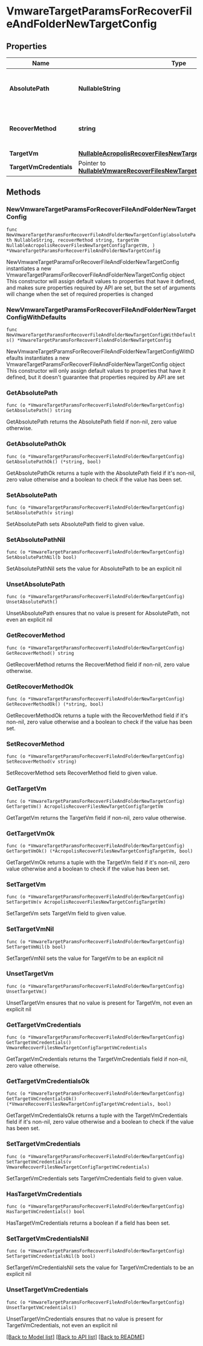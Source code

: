 # VmwareTargetParamsForRecoverFileAndFolderNewTargetConfig

## Properties

Name | Type | Description | Notes
------------ | ------------- | ------------- | -------------
**AbsolutePath** | **NullableString** | Specifies the path location to recover files to. | 
**RecoverMethod** | **string** | Specifies the method to recover files and folders. | 
**TargetVm** | [**NullableAcropolisRecoverFilesNewTargetConfigTargetVm**](AcropolisRecoverFilesNewTargetConfigTargetVm.md) |  | 
**TargetVmCredentials** | Pointer to [**NullableVmwareRecoverFilesNewTargetConfigTargetVmCredentials**](VmwareRecoverFilesNewTargetConfigTargetVmCredentials.md) |  | [optional] 

## Methods

### NewVmwareTargetParamsForRecoverFileAndFolderNewTargetConfig

`func NewVmwareTargetParamsForRecoverFileAndFolderNewTargetConfig(absolutePath NullableString, recoverMethod string, targetVm NullableAcropolisRecoverFilesNewTargetConfigTargetVm, ) *VmwareTargetParamsForRecoverFileAndFolderNewTargetConfig`

NewVmwareTargetParamsForRecoverFileAndFolderNewTargetConfig instantiates a new VmwareTargetParamsForRecoverFileAndFolderNewTargetConfig object
This constructor will assign default values to properties that have it defined,
and makes sure properties required by API are set, but the set of arguments
will change when the set of required properties is changed

### NewVmwareTargetParamsForRecoverFileAndFolderNewTargetConfigWithDefaults

`func NewVmwareTargetParamsForRecoverFileAndFolderNewTargetConfigWithDefaults() *VmwareTargetParamsForRecoverFileAndFolderNewTargetConfig`

NewVmwareTargetParamsForRecoverFileAndFolderNewTargetConfigWithDefaults instantiates a new VmwareTargetParamsForRecoverFileAndFolderNewTargetConfig object
This constructor will only assign default values to properties that have it defined,
but it doesn't guarantee that properties required by API are set

### GetAbsolutePath

`func (o *VmwareTargetParamsForRecoverFileAndFolderNewTargetConfig) GetAbsolutePath() string`

GetAbsolutePath returns the AbsolutePath field if non-nil, zero value otherwise.

### GetAbsolutePathOk

`func (o *VmwareTargetParamsForRecoverFileAndFolderNewTargetConfig) GetAbsolutePathOk() (*string, bool)`

GetAbsolutePathOk returns a tuple with the AbsolutePath field if it's non-nil, zero value otherwise
and a boolean to check if the value has been set.

### SetAbsolutePath

`func (o *VmwareTargetParamsForRecoverFileAndFolderNewTargetConfig) SetAbsolutePath(v string)`

SetAbsolutePath sets AbsolutePath field to given value.


### SetAbsolutePathNil

`func (o *VmwareTargetParamsForRecoverFileAndFolderNewTargetConfig) SetAbsolutePathNil(b bool)`

 SetAbsolutePathNil sets the value for AbsolutePath to be an explicit nil

### UnsetAbsolutePath
`func (o *VmwareTargetParamsForRecoverFileAndFolderNewTargetConfig) UnsetAbsolutePath()`

UnsetAbsolutePath ensures that no value is present for AbsolutePath, not even an explicit nil
### GetRecoverMethod

`func (o *VmwareTargetParamsForRecoverFileAndFolderNewTargetConfig) GetRecoverMethod() string`

GetRecoverMethod returns the RecoverMethod field if non-nil, zero value otherwise.

### GetRecoverMethodOk

`func (o *VmwareTargetParamsForRecoverFileAndFolderNewTargetConfig) GetRecoverMethodOk() (*string, bool)`

GetRecoverMethodOk returns a tuple with the RecoverMethod field if it's non-nil, zero value otherwise
and a boolean to check if the value has been set.

### SetRecoverMethod

`func (o *VmwareTargetParamsForRecoverFileAndFolderNewTargetConfig) SetRecoverMethod(v string)`

SetRecoverMethod sets RecoverMethod field to given value.


### GetTargetVm

`func (o *VmwareTargetParamsForRecoverFileAndFolderNewTargetConfig) GetTargetVm() AcropolisRecoverFilesNewTargetConfigTargetVm`

GetTargetVm returns the TargetVm field if non-nil, zero value otherwise.

### GetTargetVmOk

`func (o *VmwareTargetParamsForRecoverFileAndFolderNewTargetConfig) GetTargetVmOk() (*AcropolisRecoverFilesNewTargetConfigTargetVm, bool)`

GetTargetVmOk returns a tuple with the TargetVm field if it's non-nil, zero value otherwise
and a boolean to check if the value has been set.

### SetTargetVm

`func (o *VmwareTargetParamsForRecoverFileAndFolderNewTargetConfig) SetTargetVm(v AcropolisRecoverFilesNewTargetConfigTargetVm)`

SetTargetVm sets TargetVm field to given value.


### SetTargetVmNil

`func (o *VmwareTargetParamsForRecoverFileAndFolderNewTargetConfig) SetTargetVmNil(b bool)`

 SetTargetVmNil sets the value for TargetVm to be an explicit nil

### UnsetTargetVm
`func (o *VmwareTargetParamsForRecoverFileAndFolderNewTargetConfig) UnsetTargetVm()`

UnsetTargetVm ensures that no value is present for TargetVm, not even an explicit nil
### GetTargetVmCredentials

`func (o *VmwareTargetParamsForRecoverFileAndFolderNewTargetConfig) GetTargetVmCredentials() VmwareRecoverFilesNewTargetConfigTargetVmCredentials`

GetTargetVmCredentials returns the TargetVmCredentials field if non-nil, zero value otherwise.

### GetTargetVmCredentialsOk

`func (o *VmwareTargetParamsForRecoverFileAndFolderNewTargetConfig) GetTargetVmCredentialsOk() (*VmwareRecoverFilesNewTargetConfigTargetVmCredentials, bool)`

GetTargetVmCredentialsOk returns a tuple with the TargetVmCredentials field if it's non-nil, zero value otherwise
and a boolean to check if the value has been set.

### SetTargetVmCredentials

`func (o *VmwareTargetParamsForRecoverFileAndFolderNewTargetConfig) SetTargetVmCredentials(v VmwareRecoverFilesNewTargetConfigTargetVmCredentials)`

SetTargetVmCredentials sets TargetVmCredentials field to given value.

### HasTargetVmCredentials

`func (o *VmwareTargetParamsForRecoverFileAndFolderNewTargetConfig) HasTargetVmCredentials() bool`

HasTargetVmCredentials returns a boolean if a field has been set.

### SetTargetVmCredentialsNil

`func (o *VmwareTargetParamsForRecoverFileAndFolderNewTargetConfig) SetTargetVmCredentialsNil(b bool)`

 SetTargetVmCredentialsNil sets the value for TargetVmCredentials to be an explicit nil

### UnsetTargetVmCredentials
`func (o *VmwareTargetParamsForRecoverFileAndFolderNewTargetConfig) UnsetTargetVmCredentials()`

UnsetTargetVmCredentials ensures that no value is present for TargetVmCredentials, not even an explicit nil

[[Back to Model list]](../README.md#documentation-for-models) [[Back to API list]](../README.md#documentation-for-api-endpoints) [[Back to README]](../README.md)


